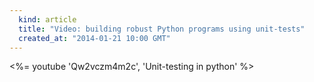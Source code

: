 ```yaml
---
  kind: article
  title: "Video: building robust Python programs using unit-tests"
  created_at: "2014-01-21 10:00 GMT"
---
```


<%= youtube 'Qw2vczm4m2c', 'Unit-testing in python' %>

